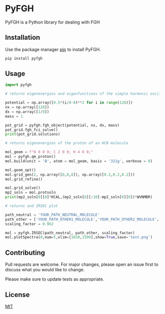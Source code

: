 # PyFGH
PyFGH is a Python library for dealing with FGH

## Installation
Use the package manager [pip](https://pip.pypa.io/en/stable/) to install PyFGH.

```bash
pip install pyfgh
```

## Usage

```python
import pyfgh

# returns eigenenergies and eigenfunctions of the simple harmonic oscillator 

potential = np.array([0.5*(i/8-8)**2 for i in range(128)])
nx = np.array([128])
dx = np.array([1/8])
mass = 1

pot_grid = pyfgh.fgh_object(potential, nx, dx, mass)
pot_grid.fgh_fci_solve()
print(pot_grid.solutions)

# returns eigenenergies of the proton of an HCN molecule

mol_geom = f"N 0 0 0; C 2 0 0; H 4 0 0;"
mol = pyfgh.qm_proton()
mol.build(unit = 'B', atom = mol_geom, basis = '321g', verbose = 0)    

mol.geom_opt()
mol.grid_gen(2, np.array([8,8,8]), np.array([0.2,0.2,0.2]))
mol.grid_refine()

mol.grid_solve()
mp2_soln = mol.protsoln
print(mp2_soln[0][0]*KCAL,(mp2_soln[0][:10]-mp2_soln[0][0])*WVNMBR)

# returns and IRSEC plot

path_neutral = 'YOUR_PATH_NEUTRAL_MOLECULE'
path_other = ['YOUR_PATH_OTHER1_MOLECULE','YOUR_PATH_OTHER2_MOLECULE', ...]
scaling_factor = 0.962

mol = pyfgh.IRSEC(path_neutral, path_other, scaling_factor)
mol.plotSpectra(0,num=5,xlim=[1650,1500],show=True,save='test.png')

```

## Contributing

Pull requests are welcome. For major changes, please open an issue first
to discuss what you would like to change.

Please make sure to update tests as appropriate.

## License

[MIT](https://choosealicense.com/licenses/mit/)

